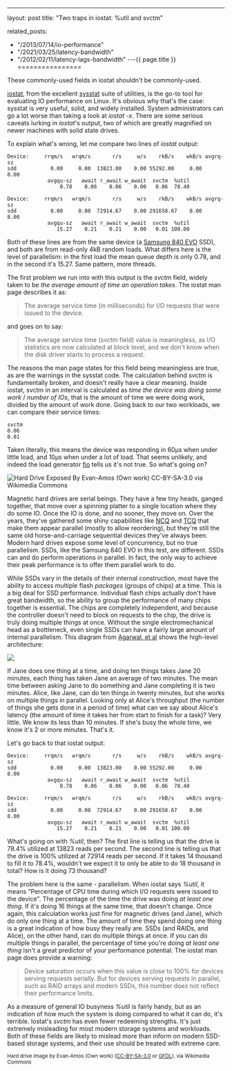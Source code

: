 ---
layout: post
title: "Two traps in iostat: %util and svctm"



related_posts:
  - "/2013/07/14/io-performance"
  - "/2021/03/25/latency-bandwidth"
  - "/2012/02/11/latency-lags-bandwidth"
---{{ page.title }}
================

<p class="meta">These commonly-used fields in iostat shouldn't be commonly-used.</p>

[iostat](), from the excellent [sysstat](http://sebastien.godard.pagesperso-orange.fr/) suite of utilities, is the go-to tool for evaluating IO performance on Linux. It's obvious why that's the case: sysstat is very useful, solid, and widely installed. System administrators can go a lot worse than taking a look at *iostat -x*. There are some serious caveats lurking in *iostat*'s output, two of which are greatly magnified on newer machines with solid state drives.

To explain what's wrong, let me compare two lines of *iostat* output:

    Device:     rrqm/s   wrqm/s       r/s     w/s    rkB/s    wkB/s avgrq-sz 
    sdd           0.00     0.00  13823.00    0.00 55292.00     0.00     8.00
                 avgqu-sz   await r_await w_await  svctm  %util
                     0.78    0.06    0.06    0.00   0.06  78.40

    Device:     rrqm/s   wrqm/s       r/s     w/s    rkB/s    wkB/s avgrq-sz
    sdd           0.00     0.00  72914.67    0.00 291658.67    0.00     8.00
                 avgqu-sz   await r_await w_await  svctm  %util
                    15.27    0.21    0.21    0.00   0.01 100.00

Both of these lines are from the same device (a [Samsung 840 EVO](http://www.samsung.com/global/business/semiconductor/minisite/SSD/global/html/about/SSD840EVO.html) SSD), and both are from read-only 4kB random loads. What differs here is the level of parallelism: in the first load the mean queue depth is only 0.78, and in the second it's 15.27. Same pattern, more threads.

The first problem we run into with this output is the *svctm* field, widely taken to be *the average amount of time an operation takes*. The iostat man page describes it as:

> The average service time (in milliseconds) for I/O requests that were issued to the device.

and goes on to say:

> The average service time (svctm field) value is meaningless, as I/O statistics are now calculated at block level, and we don't know when the disk driver starts to process a request.

The reasons the man page states for this field being meaningless are true, as are the warnings in the sysstat code. The calculation behind *svctm* is fundamentally broken, and doesn't really have a clear meaning. Inside iostat, svctm in an interval is calculated as *time the device was doing some work* / *number of IOs*, that is the amount of time we were doing work, divided by the amount of work done. Going back to our two workloads, we can compare their service times:

    svctm
    0.06
    0.01

Taken literally, this means the device was responding in 60µs when under little load, and 10µs when under a lot of load. That seems unlikely, and indeed the load generator [fio](https://github.com/axboe/fio) tells us it's not true. So what's going on?

![Hard Drive Exposed By Evan-Amos (Own work) CC-BY-SA-3.0 via Wikimedia Commons](https://s3.amazonaws.com/mbrooker-blog-images/Laptop-hard-drive-exposed-Evan-Amos.jpg)

Magnetic hard drives are serial beings. They have a few tiny heads, ganged together, that move over a spinning platter to a single location where they do some IO. Once the IO is done, and no sooner, they move on. Over the years, they've gathered some shiny capabilities like [NCQ](http://en.wikipedia.org/wiki/Native_Command_Queuing) and [TCQ](http://en.wikipedia.org/wiki/Tagged_Command_Queuing) that make them appear parallel (mostly to allow reordering), but they're still the same old horse-and-carriage sequential devices they've always been. Modern hard drives expose some level of concurrency, but no true parallelism. SSDs, like the Samsung 840 EVO in this test, are different. SSDs can and do perform operations in parallel. In fact, the only way to achieve their peak performance is to offer them parallel work to do.

While SSDs vary in the details of their internal construction, most have the ability to access multiple flash *packages* (groups of chips) at a time. This is a big deal for SSD performance. Individual flash chips actually don't have great bandwidth, so the ability to group the performance of many chips together is essential. The chips are completely independent, and because the controller doesn't need to block on requests to the chip, the drive is truly doing multiple things at once. Without the single electromechanical head as a bottleneck, even single SSDs can have a fairly large amount of internal parallelism. This diagram from [Agarwal, et al](http://research.microsoft.com/pubs/63596/usenix-08-ssd.pdf) shows the high-level architecture:

![](https://s3.amazonaws.com/mbrooker-blog-images/agrawal-ssd-arch.png)

If Jane does one thing at a time, and doing ten things takes Jane 20 minutes, each thing has taken Jane an average of two minutes. The mean time between asking Jane to do something and Jane completing it is two minutes. Alice, like Jane, can do ten things in twenty minutes, but she works on multiple things in parallel. Looking only at Alice's throughput (the number of things she gets done in a period of time) what can we say about Alice's latency (the amount of time it takes her from start to finish for a task)? Very little. We know its less than 10 minutes. If she's busy the whole time, we know it's 2 or more minutes. That's it.

Let's go back to that iostat output:

    Device:     rrqm/s   wrqm/s       r/s     w/s    rkB/s    wkB/s avgrq-sz 
    sdd           0.00     0.00  13823.00    0.00 55292.00     0.00     8.00
                 avgqu-sz   await r_await w_await  svctm  %util
                     0.78    0.06    0.06    0.00   0.06  78.40

    Device:     rrqm/s   wrqm/s       r/s     w/s    rkB/s    wkB/s avgrq-sz
    sdd           0.00     0.00  72914.67    0.00 291658.67    0.00     8.00
                 avgqu-sz   await r_await w_await  svctm  %util
                    15.27    0.21    0.21    0.00   0.01 100.00

What's going on with *%util*, then? The first line is telling us that the drive is 78.4% utilized at 13823 reads per second. The second line is telling us that the drive is 100% utilized at 72914 reads per second. If it takes 14 thousand to fill it to 78.4%, wouldn't we expect it to only be able to do 18 thousand in total? How is it doing 73 thousand?

The problem here is the same - parallelism. When iostat says *%util*, it means "Percentage of CPU time during which I/O requests were issued to the device". The percentage of the time the drive was doing *at least one thing*. If it's doing 16 things at the same time, that doesn't change. Once again, this calculation works just fine for magnetic drives (and Jane), which do only one thing at a time. The amount of time they spend doing one thing is a great indication of how busy they really are. SSDs (and RAIDs, and Alice), on the other hand, can do multiple things at once. If you can do multiple things in parallel, the percentage of time you're doing *at least one thing* isn't a great predictor of your performance potential. The iostat man page does provide a warning:

> Device saturation occurs when this value is close to 100% for devices serving requests serially.  But for devices serving requests in parallel, such as RAID arrays and modern SSDs, this number does not reflect their performance limits.

As a measure of general IO busyness *%util* is fairly handy, but as an indication of how much the system is doing compared to what it can do, it's terrible. Iostat's *svctm* has even fewer redeeming strengths. It's just extremely misleading for most modern storage systems and workloads. Both of these fields are likely to mislead more than inform on modern SSD-based storage systems, and their use should be treated with extreme care.

<sub>Hard drive image by Evan-Amos (Own work) ([CC-BY-SA-3.0](http://creativecommons.org/licenses/by-sa/3.0) or [GFDL](http://www.gnu.org/copyleft/fdl.html)), via Wikimedia Commons</sub>